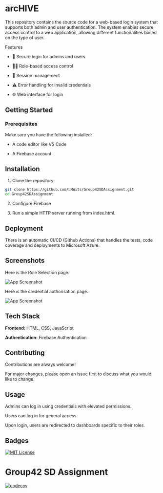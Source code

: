 
# arcHIVE

This repository contains the source code for a web-based login system that supports both admin and user authentication. The system enables secure access control to a web application, allowing different functionalities based on the type of user.

Features

* 🔐 Secure login for admins and users

* 🧑‍💼 Role-based access control

* 📄 Session management

* ⚠️ Error handling for invalid credentials

* 🌐 Web interface for login


## Getting Started

### Prerequisites
Make sure you have the following installed:

* A code editor like VS Code

* A Firebase account
## Installation

1. Clone the repository:

```bash
git clone https://github.com/LMWits/Group42SDAssignment.git
cd Group42SDAssignment
```

2. Configure Firebase

3. Run a simple HTTP server running from index.html.
    
## Deployment

There is an automatic CI/CD (Github Actions) that handles the tests, code coverage and deployments to Microsoft Azure. 

## Screenshots

Here is the Role Selection page.

![App Screenshot](../Screenshot%202025-05-25%20at%2021.35.01.png)


Here is the credential authorisation page.

![App Screenshot](../Screenshot%202025-05-25%20at%2021.40.05.png)

## Tech Stack

**Frontend:** HTML, CSS, JavaScript 

**Authentication:** Firebase Authentication

## Contributing

Contributions are always welcome!

For major changes, please open an issue first to discuss what you would like to change.


## Usage

Admins can log in using credentials with elevated permissions.

Users can log in for general access.

Upon login, users are redirected to dashboards specific to their roles.


## Badges

[![MIT License](https://img.shields.io/badge/License-MIT-green.svg)](https://choosealicense.com/licenses/mit/)

# Group42 SD Assignment

[![codecov](https://codecov.io/gh/LMWits/Group42SDAssignment/branch/main/graph/badge.svg)](https://codecov.io/gh/LMWits/Group42SDAssignment)
